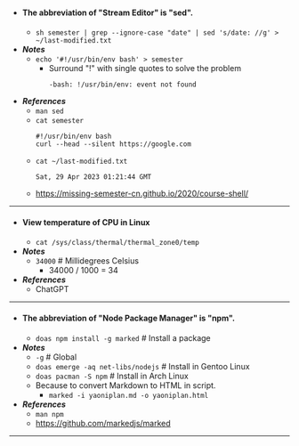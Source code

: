 - #### The abbreviation of "Stream Editor" is "sed".
    - `sh semester | grep --ignore-case "date" | sed 's/date: //g' > ~/last-modified.txt`
- ***Notes***
    - `echo '#!/usr/bin/env bash' > semester`
        - Surround "!" with single quotes to solve the problem
          ```
          -bash: !/usr/bin/env: event not found
          ```
- ***References***
    - `man sed`
    - `cat semester`
      ```
      #!/usr/bin/env bash
      curl --head --silent https://google.com
      ```
    - `cat ~/last-modified.txt`
      ```
      Sat, 29 Apr 2023 01:21:44 GMT
      ```
    - https://missing-semester-cn.github.io/2020/course-shell/
- ---
- #### View temperature of CPU in Linux
    - `cat /sys/class/thermal/thermal_zone0/temp`
- ***Notes***
    - `34000` # Millidegrees Celsius
        - 34000 / 1000 = 34
- ***References***
    - ChatGPT
- ---
- #### The abbreviation of "Node Package Manager" is "npm".
    - `doas npm install -g marked` # Install a package
- ***Notes***
    - `-g` # Global
    - `doas emerge -aq net-libs/nodejs` # Install in Gentoo Linux
    - `doas pacman -S npm` # Install in Arch Linux
    - Because to convert Markdown to HTML in script.
        - `marked -i yaoniplan.md -o yaoniplan.html`
- ***References***
    - `man npm`
    - https://github.com/markedjs/marked
- ---
